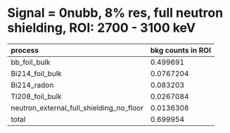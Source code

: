 # Signal = 0nubb, 8% res, full neutron shielding, ROI: 2700 - 3100 keV

| **process**                                   | **bkg counts in ROI** |
|:----------------------------------------------|:----------------------|
| bb\_foil\_bulk                                | 0.499691              |
| Bi214\_foil\_bulk                             | 0.0767204             |
| Bi214\_radon                                  | 0.083203              |
| Tl208\_foil\_bulk                             | 0.0267084             |
| neutron\_external\_full\_shielding\_no\_floor | 0.0136308             |
| total                                         | 0.699954              |
